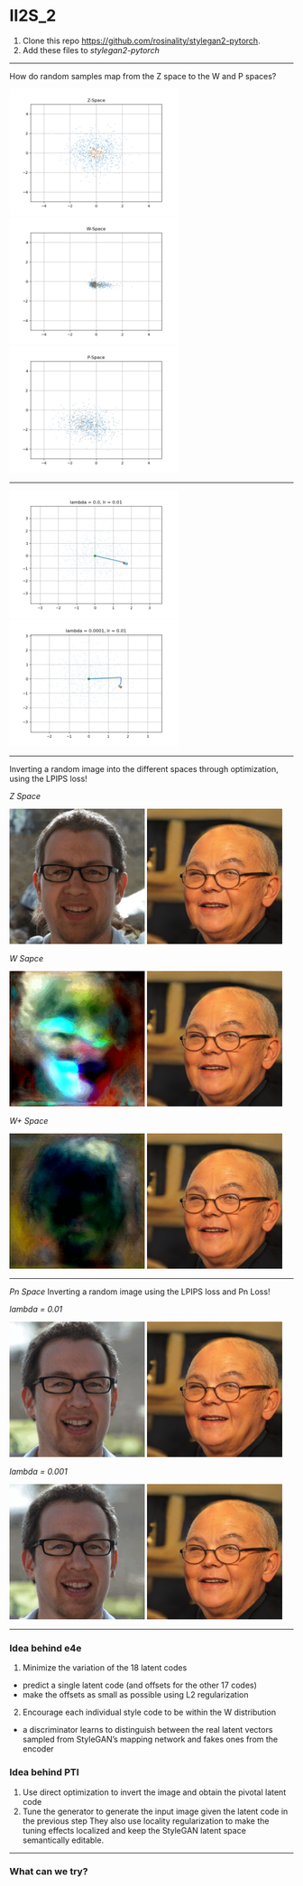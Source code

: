 # II2S_2


1. Clone this repo https://github.com/rosinality/stylegan2-pytorch.
2. Add these files to *stylegan2-pytorch* 

---
How do random samples map from the Z space to the W and P spaces? 

<p float="left">
  <img src="/Images/ZSpace.png" width="300" />
  <img src="/Images/WSpace.png" width="300" /> 
  <img src="/Images/PSpace.png" width="300" />
</p>

---

<p float="left">
  <img src="/Images/00.png" width="300" />
  <img src="/Images/lambda0001.png" width="300" /> 
</p>

---
Inverting a random image into the different spaces through optimization, using the LPIPS loss!

*Z Space*
<p float="left">
  <img src="/Images/conv.gif" width="240" />
  <img src="/Images/000000.png" width="240" /> 
</p>

*W Sapce*
<p float="left">
  <img src="/Images/WSpace.gif" width="240" />
  <img src="/Images/000000.png" width="240" /> 
</p>

*W+ Space*
<p float="left">
  <img src="/Images/WPlusSpace.gif" width="240" />
  <img src="/Images/000000.png" width="240" /> 
</p>

---

*Pn Space*
Inverting a random image using the LPIPS loss and Pn Loss!

*lambda = 0.01*


<p float="left">
  <img src="/Images/Pn_01.gif" width="240" />
  <img src="/Images/000000.png" width="240" /> 
</p>

*lambda = 0.001*


<p float="left">
  <img src="/Images/Pn_001.gif" width="240" />
  <img src="/Images/000000.png" width="240" /> 
</p>

---
### Idea behind e4e
1. Minimize the variation of the 18 latent codes 
  * predict a single latent code (and offsets for the other 17 codes)
  * make the offsets as small as possible using L2 regularization
2. Encourage each individual style code to be within the W distribution
  * a discriminator learns to distinguish between the real latent vectors sampled from StyleGAN’s mapping network and fakes ones from the encoder

### Idea behind PTI
1. Use direct optimization to invert the image and obtain the pivotal latent code
2. Tune the generator to generate the input image given the latent code in the previous step
They also use locality regularization to make the tuning effects localized and keep the StyleGAN latent space semantically editable. 
---
### What can we try?

